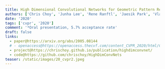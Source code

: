 ```yaml
---
title: High Dimensional Convolutional Networks for Geometric Pattern Recognition
authors: ['Chris Choy', 'Junha Lee', 'Rene Ranftl', 'Jaesik Park', 'Vladlen Koltun']
date: '2020'
tags: ['cvpr', '2020']
comment: '*Oral presentation, 5.7% acceptance rate'
draft: false
links:
  - paper@https://arxiv.org/abs/2005.08144
  # - openaccess@https://openaccess.thecvf.com/content_CVPR_2020/html/Choy_High-Dimensional_Convolutional_Networks_for_Geometric_Pattern_Recognition_CVPR_2020_paper.html
  - project@https://chrischoy.github.io/publication/highdimconvnet/
  - code@https://github.com/chrischoy/HighDimConvNets
teaser: /static/images/20_cvpr2.jpeg
---
```

